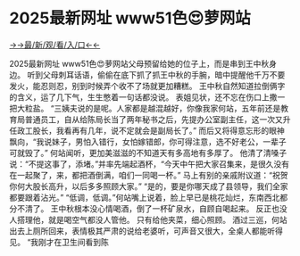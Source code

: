# 2025最新网址 www51色😍萝网站

<a href="https://hyp.senfoop.com?https://github.com">→→最/新/观/看/入/口←←</a>


2025最新网址 www51色😍萝网站父母预留给她的位子上，而是串到王中秋身边。
听到父母刺耳话语，偷偷在底下抓了抓王中秋的手腕，暗中提醒他千万不要发火，能忍则忍，别到时候弄个收不了场就更加糟糕。
王中秋自然知道拉倒俩字的含义，运了几下气，生生憋着一句话都没说。
表姐见状，还不忘在伤口上撒一把大粒盐。
“三姨夫说的是呢。人家都是越混越好，你像我家何站，五年前还是教育局普通员工，自从给陈局长当了两年秘书之后，先提办公室副主任，这一次又升任政工股长，我看再有几年，说不定就会是副局长了。”
而后又将得意忘形的眼神飘向，“我说妹子，男怕入错行，女怕嫁错郎，你可得注意，选不好老公，一辈子可就毁了。”
何站闻听，更加美滋滋的不知道天有多高地有多厚了。
他清了清嗓子说：“不提这事了，添堵。”并率先端起酒杯，“今天中午把大家召集来，是很久没有在一起聚了，来，都把酒倒满，咱们一同喝一杯。”
马上有别的亲戚附议道：“祝贺你何大股长高升，以后多多照顾大家。”
“是的，要是你哪天成了县领导，我们全家都要跟着沾光。”
“低调，低调。”何站嘴上说着，脸上早已是桃花灿烂，东南西北都分不清了。
王中秋根本没心情喝酒，倒了一杯矿泉水，自顾自喝起来。
反正也没人搭理他，就是喝空气都没人管他。
只有给他夹菜，细心照顾。
酒过三巡，何站出去上厕所回来，表情极其严肃的说给老婆听，可声音又很大，全桌人都能听得见。
“我刚才在卫生间看到陈
